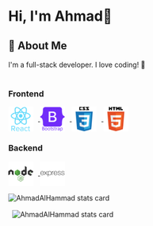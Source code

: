 # Hi, I'm Ahmad👋  
## 🚀 About Me  

I'm a full-stack developer. I love coding! 💙  
<br>

### Frontend  
<a href="https://reactjs.org/" target="blank">
  <img align="center" src="https://raw.githubusercontent.com/devicons/devicon/master/icons/react/react-original-wordmark.svg" alt="React" height="50" width="50" style="margin-right: 10px;" />
</a>
<a href="https://getbootstrap.com" target="blank">
  <img align="center" src="https://raw.githubusercontent.com/devicons/devicon/master/icons/bootstrap/bootstrap-plain-wordmark.svg" alt="Bootstrap" height="50" width="50" style="margin-right: 10px;" />
</a>
<a href="https://www.w3schools.com/css/" target="blank">
  <img align="center" src="https://raw.githubusercontent.com/devicons/devicon/master/icons/css3/css3-original-wordmark.svg" alt="Css3" height="50" width="50" style="margin-right: 10px;" />
</a>
<a href="https://www.w3.org/html/" target="blank">
  <img align="center" src="https://raw.githubusercontent.com/devicons/devicon/master/icons/html5/html5-original-wordmark.svg" alt="Html5" height="50" width="50" />
</a>

<br>

### Backend  
<a href="https://nodejs.org" target="blank">
  <img align="center" src="https://raw.githubusercontent.com/devicons/devicon/master/icons/nodejs/nodejs-original-wordmark.svg" alt="Node.js" height="50" width="50" style="margin-right: 10px;" />
</a>
<a href="https://expressjs.com" target="blank">
  <img align="center" src="https://raw.githubusercontent.com/devicons/devicon/master/icons/express/express-original-wordmark.svg" alt="Express" height="50" width="50" />
</a>

<br>

 <p>
<img align="center" src="https://github-readme-stats.vercel.app/api/top-langs?username=AhmadAlHammad&theme=github_dark&title_color=000000&text_color=000000&bg_color=ffffff&hide_border=true&layout=compact" alt="AhmadAlHammad stats card" />
</p>
<p>&nbsp;
 <img align="center" src="https://github-readme-stats.vercel.app/api?username=AhmadAlHammad&show_icons=true&theme=default&title_color=000000&text_color=000000&bg_color=ffffff&hide_border=true" alt="AhmadAlHammad stats card" />
</p>
